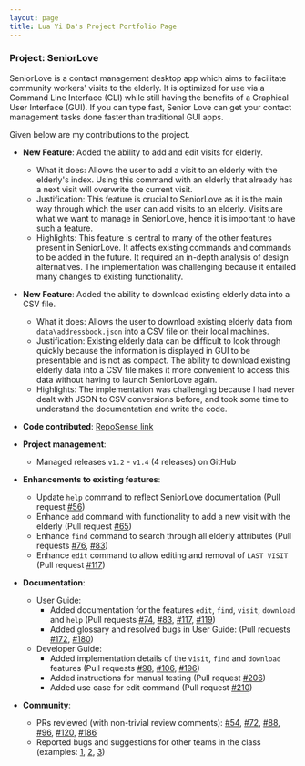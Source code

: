 ```yaml
---
layout: page
title: Lua Yi Da's Project Portfolio Page
---
```


### Project: SeniorLove

SeniorLove is a contact management desktop app which aims to facilitate community workers' visits to the elderly. It is optimized for use via a Command Line Interface (CLI) while still having the benefits of a Graphical User Interface (GUI). If you can type fast, Senior Love can get your contact management tasks done faster than traditional GUI apps.

Given below are my contributions to the project.

* **New Feature**: Added the ability to add and edit visits for elderly.
    * What it does: Allows the user to add a visit to an elderly with the elderly's index. Using this command with an elderly that already has a next visit will overwrite the current visit.
    * Justification: This feature is crucial to SeniorLove as it is the main way through which the user can add visits to an elderly. Visits are what we want to manage in SeniorLove, hence it is important to have such a feature.
    * Highlights: This feature is central to many of the other features present in SeniorLove. It affects existing commands and commands to be added in the future. It required an in-depth analysis of design alternatives. The implementation was challenging because it entailed many changes to existing functionality.

* **New Feature**: Added the ability to download existing elderly data into a CSV file.
    * What it does: Allows the user to download existing elderly data from `data\addressbook.json` into a CSV file on their local machines.
    * Justification: Existing elderly data can be difficult to look through quickly because the information is displayed in GUI to be presentable and is not as compact. The ability to download existing elderly data into a CSV file makes it more convenient to access this data without having to launch SeniorLove again.
    * Highlights: The implementation was challenging because I had never dealt with JSON to CSV conversions before, and took some time to understand the documentation and write the code.

* **Code contributed**: [RepoSense link](https://nus-cs2103-ay2122s1.github.io/tp-dashboard/?search=t14&sort=groupTitle&sortWithin=title&timeframe=commit&mergegroup=&groupSelect=groupByRepos&breakdown=true&checkedFileTypes=docs~functional-code~test-code~other&since=2021-09-17&tabOpen=true&tabType=authorship&tabAuthor=luayida99&tabRepo=AY2122S1-CS2103-T14-1%2Ftp%5Bmaster%5D&authorshipIsMergeGroup=false&authorshipFileTypes=docs~functional-code~test-code~other&authorshipIsBinaryFileTypeChecked=false)

* **Project management**:
    * Managed releases `v1.2` - `v1.4` (4 releases) on GitHub

* **Enhancements to existing features**:
    * Update `help` command to reflect SeniorLove documentation (Pull request [\#56](https://github.com/AY2122S1-CS2103-T14-1/tp/pull/56))
    * Enhance `add` command with functionality to add a new visit with the elderly (Pull request [\#65](https://github.com/AY2122S1-CS2103-T14-1/tp/pull/65))
    * Enhance `find` command to search through all elderly attributes (Pull requests [\#76](https://github.com/AY2122S1-CS2103-T14-1/tp/pull/76), [\#83](https://github.com/AY2122S1-CS2103-T14-1/tp/pull/83))
    * Enhance `edit` command to allow editing and removal of `LAST VISIT` (Pull request [\#117](https://github.com/AY2122S1-CS2103-T14-1/tp/pull/117))

* **Documentation**:
    * User Guide:
        * Added documentation for the features `edit`, `find`, `visit`, `download` and `help` (Pull requests [\#74](https://github.com/AY2122S1-CS2103-T14-1/tp/pull/74), [\#83](https://github.com/AY2122S1-CS2103-T14-1/tp/pull/83), [\#117](https://github.com/AY2122S1-CS2103-T14-1/tp/pull/117), [\#119](https://github.com/AY2122S1-CS2103-T14-1/tp/pull/119))
        * Added glossary and resolved bugs in User Guide: (Pull requests [\#172](https://github.com/AY2122S1-CS2103-T14-1/tp/pull/172), [\#180](https://github.com/AY2122S1-CS2103-T14-1/tp/pull/180))
    * Developer Guide:
        * Added implementation details of the `visit`, `find` and `download` features (Pull requests [\#98](https://github.com/AY2122S1-CS2103-T14-1/tp/pull/98), [\#106](https://github.com/AY2122S1-CS2103-T14-1/tp/pull/106), [\#196](https://github.com/AY2122S1-CS2103-T14-1/tp/pull/196))
        * Added instructions for manual testing (Pull request [\#206](https://github.com/AY2122S1-CS2103-T14-1/tp/pull/206))
        * Added use case for edit command (Pull request [\#210](https://github.com/AY2122S1-CS2103-T14-1/tp/pull/210))

* **Community**:
    * PRs reviewed (with non-trivial review comments): [\#54](https://github.com/AY2122S1-CS2103-T14-1/tp/pull/54), [\#72](https://github.com/AY2122S1-CS2103-T14-1/tp/pull/72), [\#88](https://github.com/AY2122S1-CS2103-T14-1/tp/pull/88), [\#96](https://github.com/AY2122S1-CS2103-T14-1/tp/pull/96), [\#120](https://github.com/AY2122S1-CS2103-T14-1/tp/pull/120), [\#186](https://github.com/AY2122S1-CS2103-T14-1/tp/pull/186)
    * Reported bugs and suggestions for other teams in the class (examples: [1](https://github.com/luayida99/ped/issues/1), [2](https://github.com/luayida99/ped/issues/4), [3](https://github.com/luayida99/ped/issues/3))
